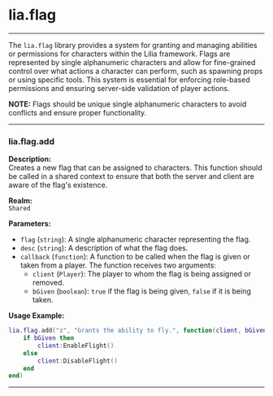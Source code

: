 # lia.flag

---

The `lia.flag` library provides a system for granting and managing abilities or permissions for characters within the Lilia framework. Flags are represented by single alphanumeric characters and allow for fine-grained control over what actions a character can perform, such as spawning props or using specific tools. This system is essential for enforcing role-based permissions and ensuring server-side validation of player actions.

**NOTE:** Flags should be unique single alphanumeric characters to avoid conflicts and ensure proper functionality.

---

### **lia.flag.add**

**Description:**  
Creates a new flag that can be assigned to characters. This function should be called in a shared context to ensure that both the server and client are aware of the flag's existence.

**Realm:**  
`Shared`

**Parameters:**  

- `flag` (`string`): A single alphanumeric character representing the flag.
- `desc` (`string`): A description of what the flag does.
- `callback` (`function`): A function to be called when the flag is given or taken from a player. The function receives two arguments:
  - `client` (`Player`): The player to whom the flag is being assigned or removed.
  - `bGiven` (`boolean`): `true` if the flag is being given, `false` if it is being taken.

**Usage Example:**
```lua
lia.flag.add("z", "Grants the ability to fly.", function(client, bGiven)
    if bGiven then
        client:EnableFlight()
    else
        client:DisableFlight()
    end
end)
```

---